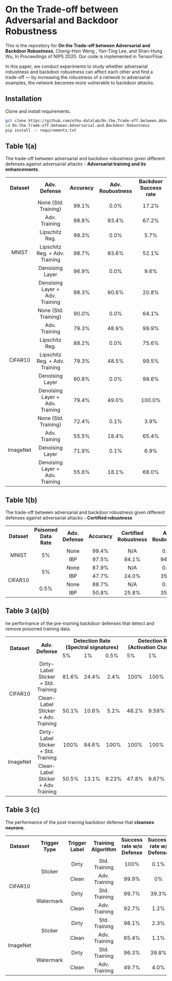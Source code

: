 # On the Trade-off between Adversarial and Backdoor Robustness
This is the repository for __On the Trade-off between Adversarial and Backdoor Robustness__, Cheng-Hsin Weng
, Yan-Ting Lee, and Shan-Hung Wu, In Proceedings of NIPS 2020. Our code is implemented in TensorFlow.

In this paper, we conduct experiments to study whether adversarial robustness and backdoor robustness can affect each other and find a trade-off — by increasing the robustness of a network to adversarial examples, the network becomes more vulnerable to backdoor attacks. 

## Installation
Clone and install requirements.
```bash
git clone https://github.com/nthu-datalab/On.the.Trade-off.between.Adversarial.and.Backdoor.Robustness
cd On.the.Trade-off.between.Adversarial.and.Backdoor.Robustness
pip install -r requirements.txt
```

## Table 1(a) ##
The trade-off between adversarial and backdoor robustness given different defenses against adversarial attacks - **Adversarial training and its enhancements**.

<table>
<tr align="center" style="font-weight:bold">
<td> Dataset </td>
<td> Adv. Defense </td>
<td> Accuracy </td>
<td> Adv. Roubustness </td>
<td> Backdoor Success rate </td>
</tr>
<tr align="center">
<td rowspan = "6"> MNIST </td>
<td> None (Std. Training) </td>
<td> 99.1% </td>
<td> 0.0% </td>
<td> 17.2% </td>
</tr>
<tr align="center">
<td> Adv. Training </td>
<td> 98.8% </td>
<td> 93.4% </td>
<td> 67.2% </td>
</tr align="center">
<tr align="center">
<td> Lipschitz Reg. </td>
<td> 99.3% </td>
<td> 0.0% </td>
<td> 5.7% </td>
</tr>
<tr align="center">
<td> Lipschitz Reg. + Adv. Training </td>
<td> 98.7% </td>
<td> 93.6% </td>
<td> 52.1% </td>
</tr>
<tr align="center">
<td> Denoising Layer </td>
<td> 96.9% </td>
<td> 0.0% </td>
<td> 9.6% </td>
</tr>
<tr align="center">
<td> Denoising Layer + Adv. Training </td>
<td> 98.3% </td>
<td> 90.6% </td>
<td> 20.8% </td>
</tr>
<tr align="center">
<td rowspan = "6"> CIFAR10 </td>
<td> None (Std. Training) </td>
<td> 90.0% </td>
<td> 0.0% </td>
<td> 64.1% </td>
</tr>
<tr align="center">
<td> Adv. Training </td>
<td> 79.3% </td>
<td> 48.9% </td>
<td> 99.9% </td>
</tr>
<tr align="center">
<td> Lipschitz Reg. </td>
<td> 88.2% </td>
<td> 0.0% </td>
<td> 75.6% </td>
</tr>
<tr align="center">
<td> Lipschitz Reg. + Adv. Training </td>
<td> 79.3% </td>
<td> 48.5% </td>
<td> 99.5% </td>
</tr>
<tr align="center">
<td> Denoising Layer </td>
<td> 90.8% </td>
<td> 0.0% </td>
<td> 99.6% </td>
</tr>
<tr align="center">
<td> Denoising Layer + Adv. Training </td>
<td> 79.4% </td>
<td> 49.0% </td>
<td> 100.0% </td>
</tr>
<tr align="center">
<td rowspan = "4"> ImageNet </td>
<td> None (Std. Training) </td>
<td> 72.4% </td>
<td> 0.1% </td>
<td> 3.9% </td>
</tr>
<tr align="center">
<td> Adv. Training </td>
<td> 55.5% </td>
<td> 18.4% </td>
<td> 65.4% </td>
</tr>
<tr align="center">
<td> Denoising Layer </td>
<td> 71.9% </td>
<td> 0.1% </td>
<td> 6.9% </td>
</tr>
<tr align="center">
<td> Denoising Layer + Adv. Training </td>
<td> 55.6% </td>
<td> 18.1% </td>
<td> 68.0% </td>
</tr>
</table>

## Table 1(b) ##
The trade-off between adversarial and backdoor robustness given different defenses against adversarial attacks - **Certified robustness**

<table>
<tr align="center" style="font-weight:bold">
<td> Dataset </td>
<td> Poisoned Data Rate </td>
<td> Adv. Defense </td>
<td> Accuracy </td>
<td> Certified Robustness </td>
<td> Adv. Roubustness </td>
<td> Backdoor Success rate </td>
</tr>
<tr align="center">
<td rowspan = "2"> MNIST </td>
<td rowspan = "2"> 5% </td>
<td> None </td>
<td> 99.4% </td>
<td> N/A </td>
<td> 0.0% </td>
<td> 36.3% </td>
</tr>
<tr align="center">
<td> IBP </td>
<td> 97.5% </td>
<td> 84.1% </td>
<td> 94.6% </td>
<td> 92.4% </td>
</tr>
<tr align="center">
<td rowspan = "4"> CIFAR10 </td>
<td rowspan = "2"> 5% </td>
<td> None </td>
<td> 87.9% </td>
<td> N/A </td>
<td> 0.0% </td>
<td> 99.9% </td>
</tr>
<tr align="center">
<td> IBP </td>
<td> 47.7% </td>
<td> 24.0% </td>
<td> 35.3% </td>
<td> 100.0% </td>
</tr>
<tr align="center">
<td rowspan = "2"> 0.5% </td>
<td> None </td>
<td> 88.7% </td>
<td> N/A </td>
<td> 0.0% </td>
<td> 81.8% </td>
</tr>
<tr align="center">
<td> IBP </td>
<td> 50.8% </td>
<td> 25.8% </td>
<td> 35.7% </td>
<td> 100.0% </td>
</tr>
</table>

## Table 3 (a)(b) ##
he performance of the pre-training backdoor defenses that detect and remove poisoned training data.

<table>
<tr align="center" style="font-weight:bold">
<td rowspan="2"> Dataset </td>
<td rowspan="2"> Adv. Defense </td>
<td colspan="3"> Detection Rate (Spectral signatures) </td>
<td colspan="3"> Detection Rate (Activation Clustering) </td>
</tr>
<tr>
<td> 5% </td>
<td> 1% </td>
<td> 0.5% </td>
<td> 5% </td>
<td> 1% </td>
<td> 0.5% </td>
</tr>
<tr align="center">
<td rowspan = "2"> CIFAR10 </td>
<td> Dirty-Label Sticker + Std. Training </td>
<td> 81.6% </td>
<td> 24.4% </td>
<td> 2.4% </td>
<td> 100% </td>
<td> 100% </td>
<td> 5.58% </td>
</tr>
<tr align="center">
<td> Clean-Label Sticker + Adv. Training </td>
<td> 50.1% </td>
<td> 10.6% </td>
<td> 5.2% </td>
<td> 48.2% </td>
<td> 9.59% </td>
<td> 5.01% </td>
</tr>
<tr align="center">
<td rowspan = "2"> ImageNet </td>
<td> Dirty-Label Sticker + Std. Training </td>
<td> 100% </td>
<td> 84.6% </td>
<td> 100% </td>
<td> 100% </td>
<td> 100% </td>
<td> 100% </td>
</tr>
<tr align="center">
<td> Clean-Label Sticker + Adv. Training </td>
<td> 50.5% </td>
<td> 13.1% </td>
<td> 9.23% </td>
<td> 47.8% </td>
<td> 9.67% </td>
<td> 3.72% </td>
</tr>
</table>

## Table 3 \(c\) ##
The performance of the post-training backdoor defense that **cleanses neurons**.

<table>
<tr align="center" style="font-weight:bold">
<td> Dataset </td>
<td> Trigger Type </td>
<td> Trigger Label </td>
<td> Training Algorithm </td>
<td> Success rate w/o Defense </td>
<td> Success rate w/ Defense </td>
</tr>
<tr align="center">
<td rowspan = "4"> CIFAR10 </td>
<td rowspan = "2"> Sticker </td>
<td> Dirty </td>
<td> Std. Training </td>
<td> 100% </td>
<td> 0.1% </td>
</tr>
<tr align="center">
<td> Clean </td>
<td> Adv. Training </td>
<td> 99.9% </td>
<td> 0% </td>
</tr>
<tr align="center">
<td rowspan = "2"> Watermark </td>
<td> Dirty </td>
<td> Std. Training </td>
<td> 99.7% </td>
<td> 39.3% </td>
</tr>
<tr align="center">
<td> Clean </td>
<td> Adv. Training </td>
<td> 92.7% </td>
<td> 1.2% </td>
</tr>
<tr align="center">
<td rowspan = "4"> ImageNet </td>
<td rowspan = "2"> Sticker </td>
<td> Dirty </td>
<td> Std. Training </td>
<td> 98.1% </td>
<td> 2.3% </td>
</tr>
<tr align="center">
<td> Clean </td>
<td> Adv. Training </td>
<td> 65.4% </td>
<td> 1.1% </td>
</tr>
<tr align="center">
<td rowspan = "2"> Watermark </td>
<td> Dirty </td>
<td> Std. Training </td>
<td> 96.3% </td>
<td> 39.8% </td>
</tr>
<tr align="center">
<td> Clean </td>
<td> Adv. Training </td>
<td> 49.7% </td>
<td> 4.0% </td>
</tr>
</table>

